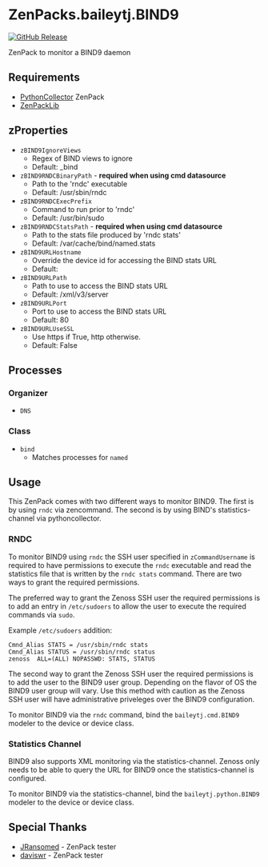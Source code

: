 # ZenPacks.baileytj.BIND9

[![GitHub Release](https://img.shields.io/github/v/release/baileytj3/ZenPacks.baileytj.BIND9?include_prereleases)](https://github.com/baileytj3/ZenPacks.baileytj.BIND9/releases/latest)

ZenPack to monitor a BIND9 daemon

## Requirements
* [PythonCollector](https://help.zenoss.com/in/zenpack-catalog/open-source/pythoncollector) ZenPack
* [ZenPackLib](https://help.zenoss.com/in/zenpack-catalog/open-source/zenpacklib)

## zProperties
* `zBIND9IgnoreViews`
  * Regex of BIND views to ignore
  * Default: \_bind
* `zBIND9RNDCBinaryPath` - **required when using cmd datasource**
  * Path to the 'rndc' executable
  * Default: /usr/sbin/rndc
* `zBIND9RNDCExecPrefix`
  * Command to run prior to 'rndc'
  * Default: /usr/bin/sudo
* `zBIND9RNDCStatsPath` - **required when using cmd datasource**
  * Path to the stats file produced by 'rndc stats'
  * Default: /var/cache/bind/named.stats
* `zBIND9URLHostname`
  * Override the device id for accessing the BIND stats URL
  * Default:
* `zBIND9URLPath`
  * Path to use to access the BIND stats URL
  * Default: /xml/v3/server
* `zBIND9URLPort`
  * Port to use to access the BIND stats URL
  * Default: 80
* `zBIND9URLUseSSL`
  * Use https if True, http otherwise.
  * Default: False

## Processes

### Organizer
* `DNS`

### Class
* `bind`
  * Matches processes for `named`

## Usage

This ZenPack comes with two different ways to monitor BIND9. The first is by
using `rndc` via zencommand. The second is by using BIND's statistics-channel
via pythoncollector.

### RNDC

To monitor BIND9 using `rndc` the SSH user specified in `zCommandUsername` is
required to have permissions to execute the `rndc` executable and read the
statistics file that is written by the `rndc stats` command. There are two ways
to grant the required permissions.

The preferred way to grant the Zenoss SSH user the required permissions is to
add an entry in `/etc/sudoers` to allow the user to execute the required
commands via `sudo`.

Example `/etc/sudoers` addition:
```
Cmnd_Alias STATS = /usr/sbin/rndc stats
Cmnd_Alias STATUS = /usr/sbin/rndc status
zenoss  ALL=(ALL) NOPASSWD: STATS, STATUS
```

The second way to grant the Zenoss SSH user the required permissions is to add
the user to the BIND9 user group. Depending on the flavor of OS the BIND9 user
group will vary. Use this method with caution as the Zenoss SSH user will have
administrative priveleges over the BIND9 configuration.

To monitor BIND9 via the `rndc` command, bind the `baileytj.cmd.BIND9` modeler
to the device or device class.

### Statistics Channel

BIND9 also supports XML monitoring via the statistics-channel. Zenoss only
needs to be able to query the URL for BIND9 once the statistics-channel is
configured.

To monitor BIND9 via the statistics-channel, bind the `baileytj.python.BIND9`
modeler to the device or device class.

## Special Thanks
* [JRansomed](https://github.com/JRansomed) - ZenPack tester
* [daviswr](https://github.com/daviswr) - ZenPack tester
